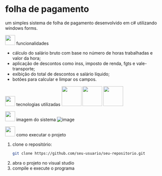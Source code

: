 # folha de pagamento

um simples sistema de folha de pagamento desenvolvido em c# utilizando windows forms.  

<img src="https://images.icon-icons.com/3766/PNG/512/pin_pushpin_icon_231378.png" width="32" height="32"/> funcionalidades
- cálculo do salário bruto com base no número de horas trabalhadas e valor da hora;
- aplicação de descontos como inss, imposto de renda, fgts e vale-transporte;
- exibição do total de descontos e salário líquido;
- botões para calcular e limpar os campos.

<img src="https://images.icon-icons.com/3766/PNG/512/pin_pushpin_icon_231378.png" width="32" height="32"/> tecnologias utilizadas
<img src="https://cdn.jsdelivr.net/gh/devicons/devicon@latest/icons/csharp/csharp-original.svg" width="64" height="64" /> <img src="https://cdn.jsdelivr.net/gh/devicons/devicon@latest/icons/dotnetcore/dotnetcore-original.svg" width="64" height="64"/> <img src="https://cdn.jsdelivr.net/gh/devicons/devicon@latest/icons/visualstudio/visualstudio-original.svg" width="64" height="64"/>

<img src="https://images.icon-icons.com/3766/PNG/512/pin_pushpin_icon_231378.png" width="32" height="32"/> imagem do sistema
![image](https://github.com/user-attachments/assets/add470ea-137c-48af-ae66-bfdf08293ed0)


<img src="https://images.icon-icons.com/3766/PNG/512/pin_pushpin_icon_231378.png" width="32" height="32"/> como executar o projeto
1. clone o repositório:  
   ```bash
   git clone https://github.com/seu-usuario/seu-repositorio.git
   ```
2. abra o projeto no visual studio  
3. compile e execute o programa  
